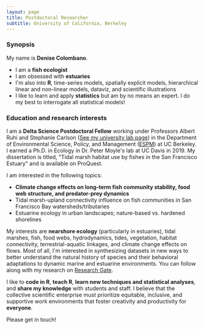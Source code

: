 ```yaml
---
layout: page
title: Postdoctoral Researcher
subtitle: University of California, Berkeley
---
```


### Synopsis

My name is **Denise Colombano**. 

- I am a **fish ecologist**
- I am obsessed with **estuaries**
- I'm also into **R**, time-series models, spatially explicit models, hierarchical linear and non-linear models, dataviz, and scientific illustrations
- I like to learn and apply **statistics** but am by no means an expert. I do my best to interrogate all statistical models!


### Education and research interests

I am a **Delta Science Postdoctoral Fellow** working under Professors Albert Ruhi and Stephanie Carlson ([See my university lab page](https://nature.berkeley.edu/ruhilab/lab-members/denise-colombano/)) in the Department of Environmental Science, Policy, and Management ([ESPM](https://ourenvironment.berkeley.edu/)) at UC Berkeley. I earned a Ph.D. in Ecology in Dr. Peter Moyle's lab at UC Davis in 2019. My dissertation is titled, "Tidal marsh habitat use by fishes in the San Francisco Estuary" and is available on ProQuest.

I am interested in the following topics:

- **Climate change effects on long-term fish community stability, food web structure, and predator-prey dynamics**
- Tidal marsh-upland connectivity influence on fish communities in San Francisco Bay watersheds/tributaries
- Estuarine ecology in urban landscapes; nature-based vs. hardened shorelines

My interests are **nearshore ecology** (particularly in estuaries), tidal marshes, fish, food webs, hydrodynamics, tides, vegetation, habitat connectivity, terrestrial-aquatic linkages, and climate change effects on flows. Most of all, I'm interested in synthesizing datasets in new ways to better understand the natural history of species and their behavioral adaptations to dynamic marine and estuarine environments. You can follow along with my research on [Research Gate](https://www.researchgate.net/profile/Denise_Colombano).

I like to **code in R**, **teach R**, **learn new techniques and statistical analyses**, and **share my knowledge** with students and staff. I believe that the collective scientific enterprise must prioritize equitable, inclusive, and supportive work environments that foster creativity and productivity for **everyone**.

Please get in touch!
